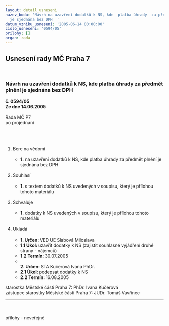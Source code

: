 ```yaml
---
layout: detail_usneseni
nazev_bodu: 'Návrh na uzavření dodatků k NS, kde  platba úhrady  za předmět plnění
  je sjednána bez DPH  '
datum_vzniku_usneseni: '2005-06-14 00:00:00'
cislo_usneseni: '0594/05'
prilohy: []
organ: rada
---
```

<div id="ucUsn_pList" class="usn">
	<span><h2>Usnesení rady MČ Praha 7 </h2>
<br></span><div class="standBody">
<span><h3>Návrh na uzavření dodatků k NS, kde  platba úhrady  za předmět plnění je sjednána bez DPH  </h3></span><div class="center">
		<strong>č. 0594/05</strong><br>
	</div>
<div class="center">
		<strong>Ze dne 14.06.2005</strong><br><br>
	</div>Rada MČ P7<br>po projednání<br><br><br><ol>
<br><li>Bere na vědomí<br><ul>
<br><li>
<strong>1.</strong> na uzavření dodatků k NS, kde platba úhrady za předmět plnění je sjednána bez DPH </li>
</ul>
<br>
</li>
<li>Souhlasí<br><ul>
<br><li>
<strong>1.</strong> s textem dodatků k NS uvedených v soupisu, který je přílohou tohoto materiálu</li>
</ul>
<br>
</li>
<li>Schvaluje<br><ul>
<br><li>
<strong>1.</strong> dodatky k NS uvedených v soupisu, který je přílohou tohoto materiálu </li>
</ul>
<br>
</li>
<li>Ukládá<br><ul>
<br><li>
<strong>1. Určen: </strong>VED UE Slabová Miloslava<br>
</li>
<li>
<strong>1.1 Úkol: </strong>uzavřít dodatky k NS (zajistit souhlasné vyjádření druhé strany - nájemců)<br>
</li>
<li>
<strong>1.2 Termín: </strong>30.07.2005<br>
</li>
<li>
<strong><br>2. Určen: </strong>STA Kučerová Ivana PhDr.<br>
</li>
<li>
<strong>2.1 Úkol: </strong>podepsat dodatky k NS <br>
</li>
<li>
<strong>2.2 Termín: </strong>16.08.2005</li>
</ul>
</li>
</ol>starostka Městské části Praha 7: PhDr. Ivana Kučerová<br>zástupce starostky Městské části Praha 7: JUDr. Tomáš Vavřinec <br><hr>
<br><br>přílohy - neveřejné</div>
</div>